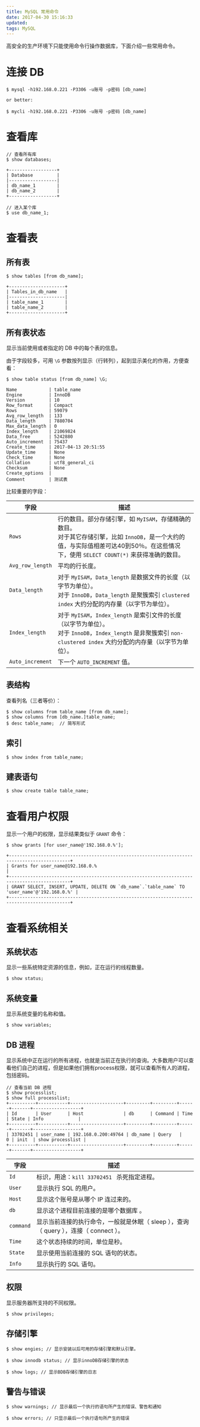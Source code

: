 ```yaml
---
title: MySQL 常用命令
date: 2017-04-30 15:16:33
updated:
tags: MySQL
---
```


高安全的生产环境下只能使用命令行操作数据库，下面介绍一些常用命令。

# 连接 DB

```
$ mysql -h192.168.0.221 -P3306 -u账号 -p密码 [db_name]

or better:

$ mycli -h192.168.0.221 -P3306 -u账号 -p密码 [db_name]
```

# 查看库

```
// 查看所有库
$ show databases;

+------------------+
| Database         |
|------------------|
| db_name_1        |
| db_name_2        |
+------------------+

// 进入某个库
$ use db_name_1;
```

# 查看表

## 所有表

```
$ show tables [from db_name];

+---------------------+
| Tables_in_db_name   |
|---------------------|
| table_name_1        |
| table_name_2        |
+---------------------+
```

## 所有表状态

显示当前使用或者指定的 DB 中的每个表的信息。

由于字段较多，可用 `\G` 参数按列显示（行转列），起到显示美化的作用，方便查看：

```
$ show table status [from db_name] \G;

Name            | table_name
Engine          | InnoDB
Version         | 10
Row_format      | Compact
Rows            | 59079
Avg_row_length  | 133
Data_length     | 7880704
Max_data_length | 0
Index_length    | 21069824
Data_free       | 5242880
Auto_increment  | 75437
Create_time     | 2017-04-13 20:51:55
Update_time     | None
Check_time      | None
Collation       | utf8_general_ci
Checksum        | None
Create_options  |
Comment         | 测试表
```

比较重要的字段：

| 字段               | 描述                                       |
| ---------------- | ---------------------------------------- |
| `Rows`           | 行的数目。部分存储引擎，如 `MyISAM`，存储精确的数目。<br/>对于其它存储引擎，比如 `InnoDB`，是一个大约的值，与实际值相差可达40到50％。在这些情况下，使用 `SELECT COUNT(*)` 来获得准确的数目。 |
| `Avg_row_length` | 平均的行长度。                                  |
| `Data_length`    | 对于 `MyISAM`，`Data_length` 是数据文件的长度（以字节为单位）。<br/>对于 `InnoDB`，`Data_length` 是聚簇索引 `clustered index` 大约分配的内存量（以字节为单位）。 |
| `Index_length`   | 对于 `MyISAM`，`Index_length` 是索引文件的长度（以字节为单位）。<br/>对于 `InnoDB`，`Index_length` 是非聚簇索引 `non-clustered index` 大约分配的内存量（以字节为单位）。 |
| `Auto_increment` | 下一个 `AUTO_INCREMENT` 值。                  |

## 表结构

查看列名（三者等价）：

```
$ show columns from table_name [from db_name];
$ show columns from [db_name.]table_name;
$ desc table_name;  // 简写形式
```

## 索引

```
$ show index from table_name;
```

## 建表语句

```
$ show create table table_name;
```

# 查看用户权限

显示一个用户的权限，显示结果类似于 `GRANT` 命令：

```
$ show grants [for user_name@'192.168.0.%'];

+---------------------------------------------------------------------------------------------+
| Grants for user_name@192.168.0.%                                                            |
+---------------------------------------------------------------------------------------------+
| GRANT SELECT, INSERT, UPDATE, DELETE ON `db_name`.`table_name` TO 'user_name'@'192.168.0.%' |
+---------------------------------------------------------------------------------------------+
```

# 查看系统相关

## 系统状态

显示一些系统特定资源的信息，例如，正在运行的线程数量。

```
$ show status;
```

## 系统变量

显示系统变量的名称和值。

```
$ show variables;
```

## DB 进程

显示系统中正在运行的所有进程，也就是当前正在执行的查询。大多数用户可以查看他们自己的进程，但是如果他们拥有process权限，就可以查看所有人的进程，包括密码。

```
// 查看当前 DB 进程
$ show processlist;
$ show full processlist;
+----------+-----------+--------------------+---------+---------+------+-------+------------------+
| Id       | User      | Host               | db      | Command | Time | State | Info             |
+----------+-----------+--------------------+---------+---------+------+-------+------------------+
| 33702451 | user_name | 192.168.0.200:49764 | db_name | Query   |    0 | init  | show processlist |
+----------+-----------+--------------------+---------+---------+------+-------+------------------+
```

| 字段        | 描述                                       |
| --------- | ---------------------------------------- |
| `Id`      | 标识，用途：`kill 33702451 ` 杀死指定进程。           |
| `User`    | 显示执行 SQL 的用户。                            |
| `Host`    | 显示这个账号是从哪个 IP 连过来的。                      |
| `db`      | 显示这个进程目前连接的是哪个数据库 。                      |
| `command` | 显示当前连接的执行命令，一般就是休眠（ sleep ），查询（ query ），连接（ connect ）。 |
| `Time`    | 这个状态持续的时间，单位是秒。                          |
| `State`   | 显示使用当前连接的 SQL 语句的状态。                     |
| `Info`    | 显示执行的 SQL 语句。                            |

## 权限

显示服务器所支持的不同权限。

```
$ show privileges;
```

## 存储引擎

```
$ show engies; // 显示安装以后可用的存储引擎和默认引擎。 

$ show innodb status; // 显示innoDB存储引擎的状态 

$ show logs; // 显示BDB存储引擎的日志 
```

## 警告与错误

```
$ show warnings; // 显示最后一个执行的语句所产生的错误、警告和通知 

$ show errors; // 只显示最后一个执行语句所产生的错误
```
